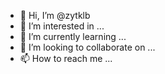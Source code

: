 - 👋 Hi, I’m @zytklb
- 👀 I’m interested in ...
- 🌱 I’m currently learning ...
- 💞️ I’m looking to collaborate on ...
- 📫 How to reach me ...

<!---
zytklb/zytklb is a ✨ special ✨ repository because its `README.md` (this file) appears on your GitHub profile.
You can click the Preview link to take a look at your changes.
--->
